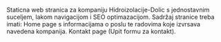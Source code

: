 Staticna web stranica za kompaniju Hidroizolacije-Dolic s jednostavnim suceljem, lakom navigacijom i SEO optimazacijom.
Sadržaj stranice treba imati:
                              Home page s informacijama o poslu te radovima koje izvrsava navedena kompanija.
                              Kontakt page (Upit formu za kontakt).
